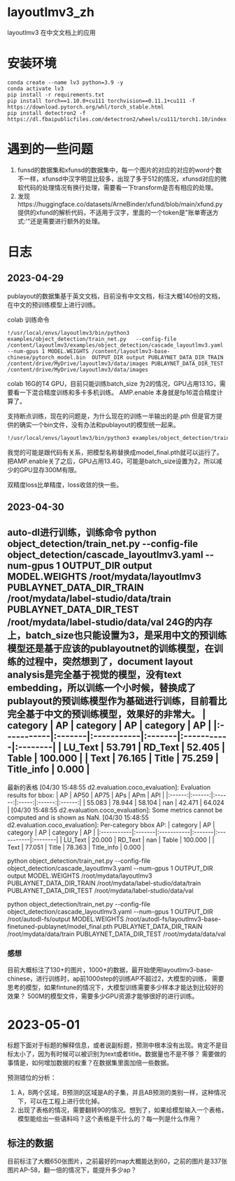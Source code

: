 # layoutlmv3_zh
layoutlmv3 在中文文档上的应用

# 安装环境
```
conda create --name lv3 python=3.9 -y
conda activate lv3
pip install -r requirements.txt
pip install torch==1.10.0+cu111 torchvision==0.11.1+cu111 -f https://download.pytorch.org/whl/torch_stable.html
pip install detectron2 -f https://dl.fbaipublicfiles.com/detectron2/wheels/cu111/torch1.10/index.html

```


# 遇到的一些问题
1. funsd的数据集和xfunsd的数据集中，每一个图片的对应的对应的word个数不一样，xfunsd中汉字明显比较多，出现了多于512的情况，xfunsd对应的微软代码的处理情况有换行处理，需要看一下transform是否有相应的处理。
2. 发现https://huggingface.co/datasets/ArneBinder/xfund/blob/main/xfund.py 提供的xfund的解析代码，不适用于汉字，里面的一个token是"账单寄送方式:'"还是需要进行额外的处理。


# 日志
## 2023-04-29 
publayout的数据集基于英文文档，目前没有中文文档，标注大概140份的文档，在中文的预训练模型上进行训练。

colab 训练命令
```
!/usr/local/envs/layoutlmv3/bin/python3 examples/object_detection/train_net.py   --config-file /content/layoutlmv3/examples/object_detection/cascade_layoutlmv3.yaml   --num-gpus 1 MODEL.WEIGHTS /content/layoutlmv3-base-chinese/pytorch_model.bin  OUTPUT_DIR output PUBLAYNET_DATA_DIR_TRAIN /content/drive/MyDrive/layoutlmv3/data/images PUBLAYNET_DATA_DIR_TEST /content/drive/MyDrive/layoutlmv3/data/images
```

colab 16G的T4 GPU，目前只能训练batch_size 为2的情况，GPU占用13.1G，需要看一下混合精度训练和多卡多机训练。
AMP.enable 本身就是fp16混合精度计算了。

支持断点训练，现在的问题是，为什么现在的训练一半输出的是.pth 但是官方提供的确实一个bin文件，没有办法和publayout的模型统一起来。
``` bash
!/usr/local/envs/layoutlmv3/bin/python3 examples/object_detection/train_net.py  --resume --config-file /content/layoutlmv3/examples/object_detection/cascade_layoutlmv3.yaml   --num-gpus 1 MODEL.WEIGHTS /content/layoutlmv3-base-chinese/pytorch_model.bin   OUTPUT_DIR output PUBLAYNET_DATA_DIR_TRAIN /content/drive/MyDrive/layoutlmv3/data/images PUBLAYNET_DATA_DIR_TEST /content/drive/MyDrive/layoutlmv3/data/images

```

我觉的可能是跟代码有关系，把模型名称替换成model_final.pth就可以运行了。
把AMP.enable关了之后，GPU占用13.4G，可能是batch_size设置为2，所以减少的GPU显存300M有限。

双精度loss比单精度，loss收敛的快一些。

## 2023-04-30
auto-dl进行训练，训练命令
python object_detection/train_net.py --config-file object_detection/cascade_layoutlmv3.yaml   --num-gpus 1 OUTPUT_DIR output MODEL.WEIGHTS /root/mydata/layoutlmv3 PUBLAYNET_DATA_DIR_TRAIN /root/mydata/label-studio/data/train PUBLAYNET_DATA_DIR_TEST /root/mydata/label-studio/data/val 
24G的内存上，batch_size也只能设置为3，是采用中文的预训练模型还是基于应该的publayoutnet的训练模型，在训练的过程中，突然想到了，document layout analysis是完全基于视觉的模型，没有text embedding，所以训练一个小时候，替换成了publayout的预训练模型作为基础进行训练，目前看比完全基于中文的预训练模型，效果好的非常大。
| category   | AP     | category   | AP     | category   | AP      |
|:-----------|:-------|:-----------|:-------|:-----------|:--------|
| LU_Text    | 53.791 | RD_Text    | 52.405 | Table      | 100.000 |
| Text       | 76.165 | Title      | 75.259 | Title_info | 0.000   |
-------------------
最新的表格
[04/30 15:48:55 d2.evaluation.coco_evaluation]: Evaluation results for bbox: 
|   AP   |  AP50  |  AP75  |  APs  |  APm   |  APl   |
|:------:|:------:|:------:|:-----:|:------:|:------:|
| 55.083 | 78.944 | 58.104 |  nan  | 42.471 | 64.024 |
[04/30 15:48:55 d2.evaluation.coco_evaluation]: Some metrics cannot be computed and is shown as NaN.
[04/30 15:48:55 d2.evaluation.coco_evaluation]: Per-category bbox AP: 
| category   | AP     | category   | AP     | category   | AP      |
|:-----------|:-------|:-----------|:-------|:-----------|:--------|
| LU_Text    | 20.000 | RD_Text    | nan    | Table      | 100.000 |
| Text       | 77.051 | Title      | 78.363 | Title_info | 0.000   |


python object_detection/train_net.py --config-file object_detection/cascade_layoutlmv3.yaml   --num-gpus 1 OUTPUT_DIR output MODEL.WEIGHTS /root/mydata/layoutlmv3 PUBLAYNET_DATA_DIR_TRAIN /root/mydata/label-studio/data/train PUBLAYNET_DATA_DIR_TEST /root/mydata/label-studio/data/val 


python object_detection/train_net.py --config-file object_detection/cascade_layoutlmv3.yaml   --num-gpus 1 OUTPUT_DIR /root/autodl-fs/output MODEL.WEIGHTS /root/autodl-fs/layoutlmv3-base-finetuned-publaynet/model_final.pth PUBLAYNET_DATA_DIR_TRAIN /root/mydata/data/train PUBLAYNET_DATA_DIR_TEST /root/mydata/data/val 

### 感想
目前大概标注了130+的图片，1000+的数据，最开始使用layoutlmv3-base-chinese，进行训练时，ap前1000step的训练AP不超过2，大模型的训练，
需要思考的模型，如果fintune的情况下，大模型训练需要多少样本才能达到比较好的效果？
500M的模型文件，需要多少GPU资源才能够很好的进行训练。

# 2023-05-01 
标题下面对于标题的解释信息，或者说副标题，预测中根本没有出现。肯定不是目标太小了，因为有时候可以被识别为text或者title。数据量也不是不够？
需要做的事情是，如何增加数据的权重？在数据集里面加倍一些数据。

预测错位的分析：
1. A，B两个区域，B预测的区域是A的子集，并且AB预测的类别一样，这种情况下，可以在工程上进行优化掉。
2. 出现了表格的情况，需要翻转90的情况。想到了，如果给模型输入一个表格，模型能给出一些语料吗？这个表格是干什么的？每一列是什么作用？

## 标注的数据
目前标注了大概650张图片，之前最好的map大概能达到60，之前的图片是337张图片AP-58，翻一倍的情况下，能提升多少ap？